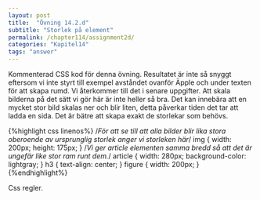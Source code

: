 ```yaml
---
layout: post
title:  "Övning 14.2.d"
subtitle: "Storlek på element"
permalink: /chapter114/assignment2d/
categories: "Kapitel14"
tags: "answer"
---
```

Kommenterad CSS kod för denna övning. Resultatet är inte så snyggt eftersom vi inte styrt till exempel avståndet ovanför Äpple och under texten för att skapa rumd. Vi återkommer till det i senare uppgifter. Att skala bilderna på det sätt vi gör här är inte heller så bra. Det kan innebära att en mycket stor bild skalas ner och blir liten, detta påverkar tiden det tar att ladda en sida. Det är bätre att skapa exakt de storlekar som behövs.

{%highlight css linenos%}
/*För att se till att alla bilder blir lika stora oberoende av ursprunglig storlek anger vi storleken här*/
img {
  width: 200px;
  height: 175px;
}
/*Vi ger article elementen samma bredd så att det är ungefär like stor ram runt dem.*/
article {
  width: 280px;
  background-color: lightgray;
}
h3 {
  text-align: center;
}
figure {
  width: 200px;
}
{%endhighlight%}
<figcaption>Css regler.</figcaption>
